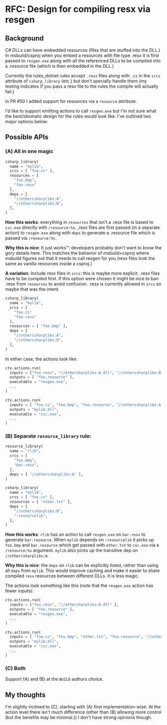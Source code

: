 # RFC: Design for compiling resx via resgen

## Background

C# DLLs can have embedded resources (files that are stuffed into the DLL.) In msbuild/csproj when you embed a resources with file type .resx it is first passed to `resgen.exe` along with all the referenced DLLs to be compiled into a .resource file (which is then embedded in the DLL.)

Currently the rules_dotnet rules accept `.resx` files along with `.cs` in the `srcs` attribute of `csharp_library` (etc.) but don't specially handle them (my testing indicates if you pass a resx file to the rules the compile will actually fail.)

In PR #50 I added support for resources via a `resource` attribute.

I'd like to support emitting actions to call `resgen.exe` but I'm not sure what the best/idiomatic design for the rules would look like. I've outlined two major options below:

## Possible APIs

### (A) All in one magic

```python
csharp_library(
  name = "mylib",
  srcs = [ "foo.cs" ],
  resources = [
    "foo.bmp",
    "foo.resx"
  ],
  deps = [
    "//othercsharplibs:A",
    "//othercsharplibs:B",
  ],
)
```

**How this works**: everything in `resources` that isn't a .resx file is based to `csc.exe` directly with `/resource:%s`. ,resx files are first passed (in a separate action) to `resgen.exe` along with `deps` to generate a .resource file which is passed via `/resource:%s`.

**Why this is nice**: It just works™: developers probably don't want to know the gory details here. This matches the behavior of msbuild+csproj where msbuild figures out that it needs to call resgen for you (resx files look the same as vanilla resources inside a csproj.)

**A variation**: Include resx files in `srcs`: this is maybe more explicit. .resx files have to be compiled first. If this option were chosen it might be nice to ban .resx from `resources` to avoid confusion. .resx is currently allowed in `srcs` so maybe that was the intent.

```python
csharp_library(
  name = "mylib",
  srcs = [
    "foo.cs"
    "foo.resx"
  ],
  resources = [ "foo.bmp" ],
  deps = [
    "//othercsharplibs:A",
    "//othercsharplibs:B",
  ],
)
```

In either case, the actions look like:

```python
ctx.actions.run(
  inputs = ["foo.resx", "//othersharplibs:A.dll", "//othercsharplibs:B.dll" ],
  outputs = [ "foo.resource" ],
  executable = "resgen.exe",
  ...
)

ctx.actions.run(
  inputs = [ "foo.cs", "foo.bmp", "foo.resource", "//othercsharplibs:A.dll", "//othercsharplibs:B.dll", ],
  outputs = "mylib.dll",
  executable = "csc.exe",
  ...
)
```

### (B) Separate `resource_library` rule:

```python
resource_library(
  name = "rlib",
  srcs = [
    "foo.bmp",
    "bar.resx",
  ],
  deps = [ "//othercsharplibs:A" ],
)

csharp_library(
  name = "mylib",
  srcs = [ "foo.cs" ],
  resources = [ "other.txt" ],
  deps = [
    "//othercsharplibs:B",
    ":resourcelib",
  ],
)
```

**How this works**: `rlib` has an action to call `resgen.exe` on `bar.resx` to generate `bar.resource`. When `mylib` depends on `:resourcelib` it picks up `foo.bmp` and `bar.resource` which get passed with `other.txt` to `csc.exe` via a `/resource:%s` argument. `mylib` also picks up the transitive dep on `//othercsharplibs:A`.

**Why this is nice**: the `deps` on `rlib` can be explicitly listed, rather than using all `deps` from `mylib`. This would improve caching and make it easier to share compiled `resx` resources between different DLLs. It is less magic.

The actions look something like this (note that the `resgen.exe` action has fewer inputs):

```python
ctx.actions.run(
  inputs = ["foo.resx", "//othersharplibs:A.dll" ],
  outputs = [ "foo.resource" ],
  executable = "resgen.exe",
  ...
)

ctx.actions.run(
  inputs = [ "foo.cs", "foo.bmp", "other.txt", "foo.resource", "//othercsharplibs:A.dll", "//othercsharplibs:B.dll", ],
  outputs = "mylib.dll",
  executable = "csc.exe",
  ...
)
```

### (C) Both

Support (A) and (B) at the `BUILD` authors choice.

## My thoughts

I'm slightly inclined to (C), starting with (A) first implementation-wise. At the action level there isn't much difference (other than (B) allowing more control (but the benefits may be minimal.)) I don't have strong opinions though.
